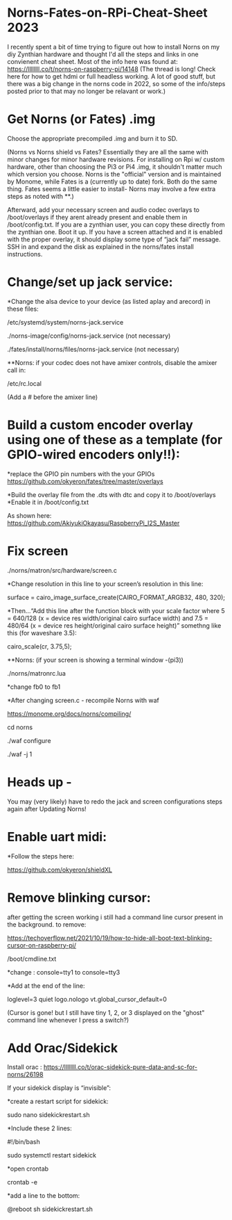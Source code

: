 # Norns-Fates-on-RPi-Cheat-Sheet  2023
I recently spent a bit of time trying to figure out how to install Norns on my diy Zynthian hardware and thought I'd all the steps and links in one convienent cheat sheet. 
Most of the info here was found at:  https://llllllll.co/t/norns-on-raspberry-pi/14148    (The thread is long!  Check here for how to get hdmi or full headless working.   A lot of good stuff, but there was a big change in the norns code in 2022, so some of the info/steps posted prior to that may no longer be relavant or work.)

# Get Norns (or Fates) .img
Choose the appropriate precompiled .img and burn it  to SD.  

(Norns vs Norns shield vs Fates?  Essentially they are all the same with minor changes for minor hardware revisions.   For installing on Rpi w/ custom hardware, other than choosing the Pi3 or Pi4 .img, it shouldn't matter much which version you choose.  Norns is the "official" version and is maintained by Monome, while Fates is a (currently up to date) fork. Both do the same thing.  Fates seems a little easier to install- Norns may involve a few extra steps as noted with **.)

Afterward, add your necessary screen and audio codec overlays to /boot/overlays if they arent already present and enable them in /boot/config.txt.  If you are a zynthian user, you can copy these directly from the zynthian one.
Boot it up.   If you have a screen attached and it is enabled with the proper overlay, it should  display  some type of “jack fail” message.  SSH in and expand the disk as explained in the norns/fates install instructions.

# Change/set up jack service:
*Change the alsa device to your device (as listed aplay and arecord) in these files: 
 
 /etc/systemd/system/norns-jack.service
 
 ./norns-image/config/norns-jack.service    (not necessary)
 
./fates/install/norns/files/norns-jack.service   (not necessary)

**Norns: if your codec does not have amixer controls, disable the amixer call in:  
 
 /etc/rc.local

(Add a # before the amixer line)

# Build a custom encoder overlay using one of these as a template  (for GPIO-wired encoders only!!): 
*replace the GPIO pin numbers with the your GPIOs
https://github.com/okyeron/fates/tree/master/overlays

*Build the overlay file from the .dts  with dtc  and copy it to /boot/overlays
*Enable it in  /boot/config.txt

As shown here:  https://github.com/AkiyukiOkayasu/RaspberryPi_I2S_Master

# Fix screen 
./norns/matron/src/hardware/screen.c

*Change resolution in this line to your screen’s resolution in this line:

surface = cairo_image_surface_create(CAIRO_FORMAT_ARGB32, 480, 320);

*Then…“Add this line after the function block with your scale factor
where 5 = 640/128
(x = device res width/original cairo surface width)
and 7.5 = 480/64
(x = device res height/original cairo surface height)”
somethng like this (for waveshare 3.5):

cairo_scale(cr, 3.75,5);     


**Norns: (if your screen is showing a terminal window -(pi3))

./norns/matronrc.lua

*change fb0 to fb1 



*After changing screen.c - recompile Norns with waf
 
 https://monome.org/docs/norns/compiling/

cd norns

./waf configure

./waf -j 1

# Heads up -  
You may (very likely) have to redo the jack and screen configurations steps again after Updating Norns!

# Enable uart midi:
*Follow the steps here:

https://github.com/okyeron/shieldXL

# Remove blinking cursor:
after getting the screen working i still had a command line cursor present in the background. 
to remove:

https://techoverflow.net/2021/10/19/how-to-hide-all-boot-text-blinking-cursor-on-raspberry-pi/

 /boot/cmdline.txt
 
*change :  console=tty1 to console=tty3

*Add at the end of the line:  

loglevel=3 quiet logo.nologo vt.global_cursor_default=0

(Cursor is gone! but I still have tiny 1, 2, or 3 displayed on the "ghost" command line whenever I press a switch?)

# Add Orac/Sidekick
Install orac :   https://llllllll.co/t/orac-sidekick-pure-data-and-sc-for-norns/26198

If your sidekick display is “invisible”:

*create a restart script  for sidekick:

sudo nano sidekickrestart.sh

*Include these 2 lines:

#!/bin/bash

sudo systemctl restart sidekick

*open crontab 

crontab -e  

*add a line to the bottom:

@reboot sh sidekickrestart.sh


